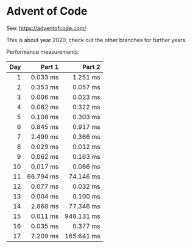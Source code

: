 # Advent of Code

See: https://adventofcode.com/

This is about year 2020, check out the other branches for further years.

Performance measurements:

| Day |    Part 1 |     Part 2 |
| --: | --------: | ---------: |
|   1 |  0.033 ms |   1.251 ms |
|   2 |  0.353 ms |   0.057 ms |
|   3 |  0.006 ms |   0.023 ms |
|   4 |  0.082 ms |   0.322 ms |
|   5 |  0.108 ms |   0.303 ms |
|   6 |  0.845 ms |   0.917 ms |
|   7 |  2.499 ms |   0.366 ms |
|   8 |  0.029 ms |   0.012 ms |
|   9 |  0.062 ms |   0.163 ms |
|  10 |  0.017 ms |   0.066 ms |
|  11 | 66.794 ms |  74.146 ms |
|  12 |  0.077 ms |   0.032 ms |
|  13 |  0.004 ms |   0.100 ms |
|  14 |  2.868 ms |  77.346 ms |
|  15 |  0.011 ms | 948.131 ms |
|  16 |  0.035 ms |   0.377 ms |
|  17 |  7.209 ms | 165.641 ms |
